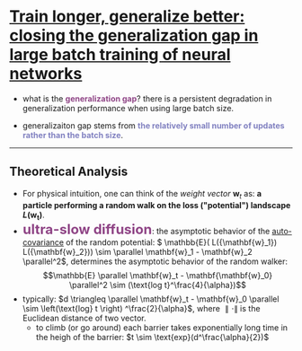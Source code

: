 # [Train longer, generalize better: closing the generalization gap in large batch training of neural networks](https://arxiv.org/abs/1705.08741)

- what is the **<font color=#8f4586>generalization gap</font>**?
  there is a persistent degradation in generalization performance when using large batch size.

- generalizaiton gap stems from **<font color=#8080c0>the relatively small number of updates rather than the batch size</font>**.

---

## Theoretical Analysis

- For physical intuition, one can think of the *weight vector* $\mathbf{w}_t$ as: **a particle performing a random walk on the loss ("potential") landscape $L (\mathbf{w_t})$**.
- **<font color=#8f4586 size=5>ultra-slow diffusion</font>**: the asymptotic behavior of the [auto-covariance](https://en.wikipedia.org/wiki/Autocovariance) of the random potential: $ \mathbb{E}( L({\mathbf{w}_1}) L({\mathbf{w}_2})) \sim \parallel \mathbf{w}_1 - \mathbf{w}_2 \parallel^2$, determines the asymptotic behavior of the random walker:
$$\mathbb{E} \parallel \mathbf{w}_t - \mathbf{\mathbf{w}_0} \parallel^2 \sim (\text{log t}^\frac{4}{\alpha})$$
- typically:  $d \triangleq \parallel \mathbf{w}_t - \mathbf{w}_0 \parallel \sim \left(\text{log} t \right) ^\frac{2}{\alpha}$, where $\parallel \cdot \parallel$ is the Euclidean distance of two vector.
  - to climb (or go around) each barrier takes exponentially long time in the heigh of the barrier: $t \sim \text{exp}(d^\frac{\alpha}{2})$
